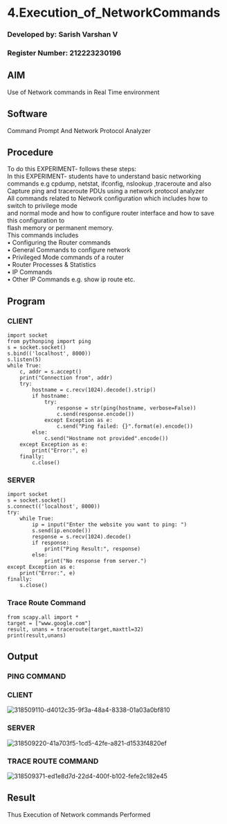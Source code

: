 # 4.Execution_of_NetworkCommands
### Developed by: Sarish Varshan V
### Register Number: 212223230196
## AIM 
Use of Network commands in Real Time environment
## Software 
Command Prompt And Network Protocol Analyzer
## Procedure
To do this EXPERIMENT- follows these steps:
<BR>
In this EXPERIMENT- students have to understand basic networking commands e.g cpdump, netstat, ifconfig, nslookup ,traceroute and also Capture ping and traceroute PDUs using a network protocol analyzer 
<BR>
All commands related to Network configuration which includes how to switch to privilege mode
<BR>
and normal mode and how to configure router interface and how to save this configuration to
<BR>
flash memory or permanent memory.
<BR>
This commands includes
<BR>
• Configuring the Router commands
<BR>
• General Commands to configure network
<BR>
• Privileged Mode commands of a router 
<BR>
• Router Processes & Statistics
<BR>
• IP Commands
<BR>
• Other IP Commands e.g. show ip route etc.
<BR>

## Program
### CLIENT
```
import socket 
from pythonping import ping
s = socket.socket()
s.bind(('localhost', 8000))
s.listen(5)
while True:
    c, addr = s.accept()
    print("Connection from", addr)
    try:
        hostname = c.recv(1024).decode().strip()
        if hostname:
            try:
                response = str(ping(hostname, verbose=False))
                c.send(response.encode())
            except Exception as e:
                c.send("Ping failed: {}".format(e).encode())
        else:
            c.send("Hostname not provided".encode())
    except Exception as e:
        print("Error:", e)
    finally:
        c.close()
```
### SERVER
```
import socket
s = socket.socket()
s.connect(('localhost', 8000))
try:
    while True:
        ip = input("Enter the website you want to ping: ")
        s.send(ip.encode())
        response = s.recv(1024).decode()
        if response:
            print("Ping Result:", response)
        else:
            print("No response from server.")
except Exception as e:
    print("Error:", e)
finally:
    s.close()
```
### Trace Route Command
```
from scapy.all import *
target = ["www.google.com"]
result, unans = traceroute(target,maxttl=32)
print(result,unans)
```
## Output
### PING COMMAND
### CLIENT
![318509110-d4012c35-9f3a-48a4-8338-01a03a0bf810](https://github.com/sarishvarshan/4.Execution_of_NetworkCommends/assets/152167665/929fcf11-6d2d-4a9a-99eb-a5c7400bfe03)
### SERVER
![318509220-41a703f5-1cd5-42fe-a821-d1533f4820ef](https://github.com/sarishvarshan/4.Execution_of_NetworkCommends/assets/152167665/30070126-2a26-4401-9099-762385eefc97)
### TRACE ROUTE COMMAND
![318509371-ed1e8d7d-22d4-400f-b102-fefe2c182e45](https://github.com/sarishvarshan/4.Execution_of_NetworkCommends/assets/152167665/a8131a51-3cad-40ae-bfff-f7fb4a5e4aa9)




## Result
Thus Execution of Network commands Performed 
